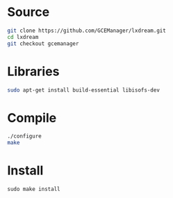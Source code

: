 # Source
```sh
git clone https://github.com/GCEManager/lxdream.git
cd lxdream
git checkout gcemanager
```

# Libraries
```sh
sudo apt-get install build-essential libisofs-dev
```

# Compile
```sh
./configure
make
```

# Install
```
sudo make install
```
